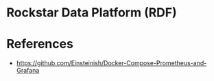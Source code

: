 # Rockstar Data Platform (RDF)


# References
- https://github.com/Einsteinish/Docker-Compose-Prometheus-and-Grafana